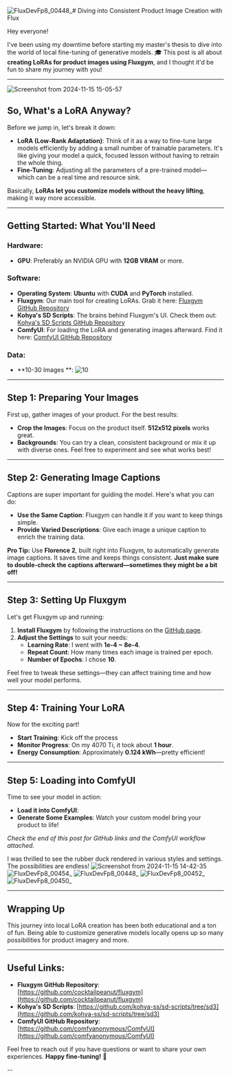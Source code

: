 ![FluxDevFp8_00448_](https://github.com/user-attachments/assets/cab044b8-28bc-4f90-a2d2-d219664c966e)# Diving into Consistent Product Image Creation with Flux

Hey everyone!

I've been using my downtime before starting my master's thesis to dive into the world of local fine-tuning of generative models. 🎓 This post is all about **creating LoRAs for product images using Fluxgym**, and I thought it'd be fun to share my journey with you!

---
![Screenshot from 2024-11-15 15-05-57](https://github.com/user-attachments/assets/7492bccb-7857-472a-ac88-ecc105504e44)

## So, What's a LoRA Anyway?

Before we jump in, let's break it down:

- **LoRA (Low-Rank Adaptation)**: Think of it as a way to fine-tune large models efficiently by adding a small number of trainable parameters. It's like giving your model a quick, focused lesson without having to retrain the whole thing.
- **Fine-Tuning**: Adjusting all the parameters of a pre-trained model—which can be a real time and resource sink.

Basically, **LoRAs let you customize models without the heavy lifting**, making it way more accessible.

---

## Getting Started: What You'll Need

### Hardware:

- **GPU**: Preferably an NVIDIA GPU with **12GB VRAM** or more.

### Software:

- **Operating System**: **Ubuntu** with **CUDA** and **PyTorch** installed.
- **Fluxgym**: Our main tool for creating LoRAs. Grab it here: [Fluxgym GitHub Repository](https://github.com/cocktailpeanut/fluxgym)
- **Kohya's SD Scripts**: The brains behind Fluxgym's UI. Check them out: [Kohya's SD Scripts GitHub Repository](https://github.com/kohya-ss/sd-scripts/tree/sd3)
- **ComfyUI**: For loading the LoRA and generating images afterward. Find it here: [ComfyUI GitHub Repository](https://github.com/comfyanonymous/ComfyUI)

### Data:

- **10-30 Images **:
![10](https://github.com/user-attachments/assets/8faf2178-b52c-4e9a-9eb4-2e7f12d122cd)

---

## Step 1: Preparing Your Images

First up, gather images of your product. For the best results:

- **Crop the Images**: Focus on the product itself. **512x512 pixels** works great.
- **Backgrounds**: You can try a clean, consistent background or mix it up with diverse ones. Feel free to experiment and see what works best!

---

## Step 2: Generating Image Captions

Captions are super important for guiding the model. Here's what you can do:

- **Use the Same Caption**: Fluxgym can handle it if you want to keep things simple.
- **Provide Varied Descriptions**: Give each image a unique caption to enrich the training data.

**Pro Tip:** Use **Florence 2**, built right into Fluxgym, to automatically generate image captions. It saves time and keeps things consistent. **Just make sure to double-check the captions afterward—sometimes they might be a bit off!**

---

## Step 3: Setting Up Fluxgym

Let's get Fluxgym up and running:

1. **Install Fluxgym** by following the instructions on the [GitHub page](https://github.com/cocktailpeanut/fluxgym).
2. **Adjust the Settings** to suit your needs:
   - **Learning Rate**: I went with **1e-4 ~ 8e-4**.
   - **Repeat Count**: How many times each image is trained per epoch.
   - **Number of Epochs**: I chose **10**.

Feel free to tweak these settings—they can affect training time and how well your model performs.

---

## Step 4: Training Your LoRA

Now for the exciting part!

- **Start Training**: Kick off the process
- **Monitor Progress**: On my 4070 Ti, it took about **1 hour**.
- **Energy Consumption**: Approximately **0.124 kWh**—pretty efficient!

---

## Step 5: Loading into ComfyUI

Time to see your model in action:

- **Load it into ComfyUI**:
- **Generate Some Examples**: Watch your custom model bring your product to life!

*Check the end of this post for GitHub links and the ComfyUI workflow attached.*

I was thrilled to see the rubber duck rendered in various styles and settings. The possibilities are endless!
![Screenshot from 2024-11-15 14-42-35](https://github.com/user-attachments/assets/03a37837-2528-40dc-a225-015864f45b47)
![FluxDevFp8_00454_](https://github.com/user-attachments/assets/8186efc8-359e-4f02-a0a2-3672fbc740ba)
![FluxDevFp8_00448_](https://github.com/user-attachments/assets/b5ebcc11-a058-4221-a837-3c12c08a80a1)
![FluxDevFp8_00452_](https://github.com/user-attachments/assets/7a2635c0-22cf-421a-b33a-e06fd76727d7)
![FluxDevFp8_00450_](https://github.com/user-attachments/assets/99880d04-7c77-4088-9395-6e895c55723a)

---

## Wrapping Up

This journey into local LoRA creation has been both educational and a ton of fun. Being able to customize generative models locally opens up so many possibilities for product imagery and more.



---

## Useful Links:

- **Fluxgym GitHub Repository**: [https://github.com/cocktailpeanut/fluxgym](https://github.com/cocktailpeanut/fluxgym)
- **Kohya's SD Scripts**: [https://github.com/kohya-ss/sd-scripts/tree/sd3](https://github.com/kohya-ss/sd-scripts/tree/sd3)
- **ComfyUI GitHub Repository**: [https://github.com/comfyanonymous/ComfyUI](https://github.com/comfyanonymous/ComfyUI)

Feel free to reach out if you have questions or want to share your own experiences. **Happy fine-tuning!** 🚀

--
